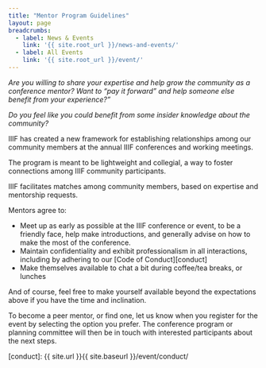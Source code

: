 ```yaml
---
title: "Mentor Program Guidelines"
layout: page
breadcrumbs:
  - label: News & Events
    link: '{{ site.root_url }}/news-and-events/'
  - label: All Events
    link: '{{ site.root_url }}/event/'
---
```


*Are you willing to share your expertise and help grow the community as a conference mentor? Want to “pay it forward” and help someone else benefit from your experience?”*

*Do you feel like you could benefit from some insider knowledge about the community?*

IIIF has created a new framework for establishing relationships among our community members at the annual IIIF conferences and working meetings.

The program is meant to be lightweight and collegial, a way to foster connections among IIIF community participants.

IIIF facilitates matches among community members, based on expertise and mentorship requests.

Mentors agree to:

- Meet up as early as possible at the IIIF conference or event, to be a friendly face, help make introductions, and generally advise on how to make the most of the conference.
- Maintain confidentiality and exhibit professionalism in all interactions, including by adhering to our [Code of Conduct][conduct]
- Make themselves available to chat a bit during coffee/tea breaks, or lunches

And of course, feel free to make yourself available beyond the expectations above if you have the time and inclination.

To become a peer mentor, or find one, let us know when you register for the event by selecting the option you prefer. The conference program or planning committee will then be in touch with interested participants about the next steps.

[conduct]: {{ site.url }}{{ site.baseurl }}/event/conduct/
